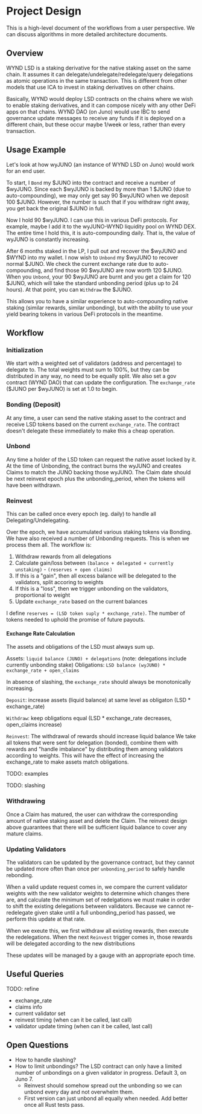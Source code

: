 # Project Design

This is a high-level document of the workflows from a user perspective.
We can discuss algorithms in more detailed architecture documents.

## Overview

WYND LSD is a staking derivative for the native staking asset on the same chain.
It assumes it can delegate/undelegate/redelegate/query delegations as atomic
operations in the same transaction. This is different from other models that
use ICA to invest in staking derivatives on other chains.

Basically, WYND would deploy LSD contracts on the chains where we wish to enable
staking derivatives, and it can compose nicely with any other DeFi apps on that chains.
WYND DAO (on Juno) would use IBC to send governance update messages to receive any funds
if it is deployed on a different chain, but these occur maybe 1/week or less, rather
than every transaction.

## Usage Example

Let's look at how wyJUNO (an instance of WYND LSD on Juno) would work for an end user.

To start, I `Bond` my $JUNO into the contract and receive a number of $wyJUNO.
Since each $wyJUNO is backed by more than 1 $JUNO (due to auto-compounding),
we may only get say 90 $wyJUNO when we deposit 100 $JUNO. However, the number is
such that if you withdraw right away, you get back the original $JUNO in full.

Now I hold 90 $wyJUNO. I can use this in various DeFi protocols. For example,
maybe I add it to the wyJUNO-WYND liquidity pool on WYND DEX. The entire time
I hold this, it is auto-compounding daily. That is, the value of wyJUNO is
constantly increasing.

After 6 months staked in the LP, I pull out and recover the $wyJUNO and $WYND into
my wallet. I now wish to `Unbond` my $wyJUNO to recover normal $JUNO. We check the
current exchange rate due to auto-compounding, and find those 90 $wyJUNO are now worth
120 $JUNO. When you `Unbond`, your 90 $wyJUNO are burnt and you get a claim for 120 $JUNO,
which will take the standard unbonding period (plus up to 24 hours). At that point,
you can `Withdraw` the $JUNO.

This allows you to have a similar experience to auto-compounding native staking
(similar rewards, similar unbonding), but with the ability to use your yield bearing
tokens in various DeFi protocols in the meantime.

## Workflow

### Initialization

We start with a weighted set of validators (address and percentage) to delegate to.
The total weights must sum to 100%, but they can be distributed in any way, no need
to be equally split. We also set a gov contract (WYND DAO) that can update the configuration.
The `exchange_rate` ($JUNO per $wyJUNO) is set at 1.0 to begin.

### Bonding (Deposit)

At any time, a user can send the native staking asset to the contract and receive
LSD tokens based on the current `exchange_rate`. The contract doesn't delegate
these immediately to make this a cheap operation.

### Unbond

Any time a holder of the LSD token can request the native asset locked by it.
At the time of Unbonding, the contract burns the wyJUNO and creates Claims
to match the JUNO backing those wyJUNO. The Claim date should be next reinvest epoch
plus the unbonding_period, when the tokens will have been withdrawn.

### Reinvest

This can be called once every epoch (eg. daily) to handle all Delegating/Undelegating.

Over the epoch, we have accumulated various staking tokens via Bonding. We have also
received a number of Unbonding requests. This is when we process them all. The workflow is:

1. Withdraw rewards from all delegations
2. Calculate gain/loss between `(balance + delegated + currently unstaking)` - `(reserves + open claims)`
3. If this is a "gain", then all excess balance will be delegated to the validators, split accoring to weights
4. If this is a "loss", then we trigger unbonding on the validators, proportional to weight
5. Update `exchange_rate` based on the current balances

I define `reserves = (LSD token suply * exchange_rate)`.
The number of tokens needed to uphold the promise of future payouts.

#### Exchange Rate Calculation

The assets and obligations of the LSD must always sum up.

Assets: `liquid balance (JUNO) + delegations` (note: delegations include currently unbonding stake)
Obligations: `LSD balance (wyJUNO) * exchange_rate + open_claims`

In absence of slashing, the `exchange_rate` should always be monotonically increasing.

`Deposit`: increase assets (liquid balance) at same level as obligaton (LSD * exchange_rate)

`Withdraw`: keep obligations equal (LSD * exchange_rate decreases, open_claims increase)

`Reinvest`: The withdrawal of rewards should increase liquid balance
   We take all tokens that were sent for delegation (bonded), combine them with rewards
  and "handle imbalance" by distributing them among validators according to weights.
  This will have the effect of increasing the exchange_rate to make assets match obligations.

TODO: examples

TODO: slashing

### Withdrawing

Once a Claim has matured, the user can withdraw the corresponding amount of native staking
asset and delete the Claim. The reinvest design above guarantees that there will be sufficient
liquid balance to cover any mature claims.

### Updating Validators

The validators can be updated by the governance contract, but they cannot be updated more often
than once per `unbonding_period` to safely handle rebonding.

When a valid update request comes in, we compare the current validator weights with
the new validator weights to determine which changes there are, and calculate
the minimum set of redelgations we must make in order to shift the existing delegations
between validators. Because we cannot re-redelegate given stake until a full unbonding_period
has passed, we perform this update at that rate.

When we exeute this, we first withdraw all existing rewards, then execute the redelegations.
When the next `Reinvest` trigger comes in, those rewards will be delegated according to the
new distributions

These updates will be managed by a gauge with an appropriate epoch time.

## Useful Queries

TODO: refine

* exchange_rate
* claims info
* current validator set
* reinvest timing (when can it be called, last call)
* validator update timing (when can it be called, last call)

## Open Questions

* How to handle slashing?
* How to limit unbondings? The LSD contract can only have a limited number of unbondings on a given validator in progress. Default 3, on Juno 7.
  * Reinvest should somehow spread out the unbonding so we can unbond every day and not overwhelm them.
  * First version can just unbond all equally when needed. Add better once all Rust tests pass.